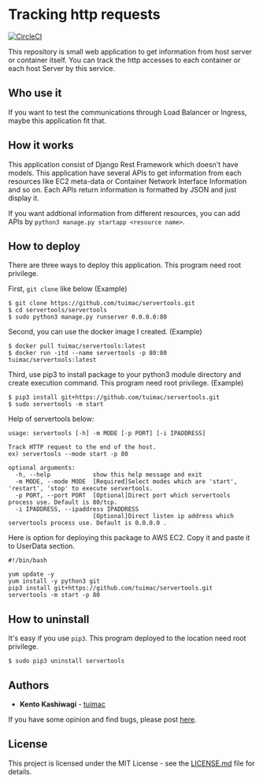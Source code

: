 # Tracking http requests

[![CircleCI](https://circleci.com/gh/tuimac/servertools.svg?style=shield)](https://circleci.com/gh/tuimac/servertools)

This repository is small web application to get information from host server or container itself.
You can track the http accesses to each container or each host Server by this service.

## Who use it

If you want to test the communications through Load Balancer or Ingress,
maybe this application fit that.

## How it works

This application consist of Django Rest Framework which doesn't have models.
This application have several APIs to get information from each resources like EC2 meta-data or 
Container Network Interface Information and so on.
Each APIs return information is formatted by JSON and just display it.

If you want addtional information from different resources,
you can add APIs by `python3 manage.py startapp <resource name>`.

## How to deploy

There are three ways to deploy this application. This program need root privilege.

First, `git clone` like below
(Example)
```
$ git clone https://github.com/tuimac/servertools.git
$ cd servertools/servertools
$ sudo python3 manage.py runserver 0.0.0.0:80
```

Second, you can use the docker image I created.
(Example)
```
$ docker pull tuimac/servertools:latest
$ docker run -itd --name servertools -p 80:80 tuimac/servertools:latest
```

Third, use pip3 to install package to your python3 module directory and
create execution command. This program need root privilege.
(Example)
```
$ pip3 install git+https://github.com/tuimac/servertools.git
$ sudo servertools -m start
```
Help of servertools below:

```
usage: servertools [-h] -m MODE [-p PORT] [-i IPADDRESS]

Track HTTP request to the end of the host. 
ex) servertools --mode start -p 80

optional arguments:
  -h, --help            show this help message and exit
  -m MODE, --mode MODE  [Required]Select modes which are 'start', 'restart', 'stop' to execute servertools.
  -p PORT, --port PORT  [Optional]Direct port which servertools process use. Default is 80/tcp.
  -i IPADDRESS, --ipaddress IPADDRESS
                        [Optional]Direct listen ip address which servertools process use. Default is 0.0.0.0 .
```
Here is option for deploying this package to AWS EC2. Copy it and paste it to UserData section.

```
#!/bin/bash

yum update -y
yum install -y python3 git
pip3 install git+https://github.com/tuimac/servertools.git
servertools -m start -p 80
```
## How to uninstall

It's easy if you use `pip3`. 
This program deployed to the location need root privilege.

```
$ sudo pip3 uninstall servertools
```

## Authors

* **Kento Kashiwagi** - [tuimac](https://github.com/tuimac)

If you have some opinion and find bugs, please post [here](https://github.com/tuimac/servertools/issues).

## License

This project is licensed under the MIT License - see the [LICENSE.md](https://github.com/tuimac/servertools/LICENSE.md) file for details.
